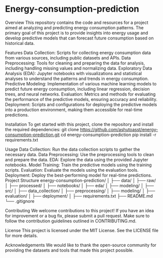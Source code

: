 # Energy-consumption-prediction
Overview
This repository contains the code and resources for a project aimed at analyzing and predicting energy consumption patterns. The primary goal of this project is to provide insights into energy usage and develop predictive models that can forecast future consumption based on historical data.

Features
Data Collection: Scripts for collecting energy consumption data from various sources, including public datasets and APIs.
Data Preprocessing: Tools for cleaning and preparing the data for analysis, including handling missing values and normalizing data.
Exploratory Data Analysis (EDA): Jupyter notebooks with visualizations and statistical analyses to understand the patterns and trends in energy consumption.
Predictive Modeling: Implementation of various machine learning models to predict future energy consumption, including linear regression, decision trees, and neural networks.
Evaluation: Metrics and methods for evaluating the performance of the predictive models, ensuring accuracy and reliability.
Deployment: Scripts and configurations for deploying the predictive models into a production environment, making them accessible for real-time predictions.

Installation
To get started with this project, clone the repository and install the required dependencies:
git clone https://github.com/ashutoasst/energy-consumption-prediction.git
cd energy-consumption-prediction
pip install -r requirements.txt

Usage
Data Collection: Run the data collection scripts to gather the necessary data.
Data Preprocessing: Use the preprocessing tools to clean and prepare the data.
EDA: Explore the data using the provided Jupyter notebooks.
Model Training: Train the predictive models using the training scripts.
Evaluation: Evaluate the models using the evaluation tools.
Deployment: Deploy the best-performing model for real-time predictions.
Project Structure
energy-consumption-prediction/
│
├── data/
│   ├── raw/
│   ├── processed/
│
├── notebooks/
│   ├── eda/
│   ├── modeling/
│
├── src/
│   ├── data_collection/
│   ├── preprocessing/
│   ├── modeling/
│   ├── evaluation/
│   ├── deployment/
│
├── requirements.txt
├── README.md
└── .gitignore

Contributing
We welcome contributions to this project! If you have an idea for improvement or a bug fix, please submit a pull request. Make sure to follow the contribution guidelines outlined in CONTRIBUTING.md.

License
This project is licensed under the MIT License. See the LICENSE file for more details.

Acknowledgements
We would like to thank the open-source community for providing the datasets and tools that made this project possible.


